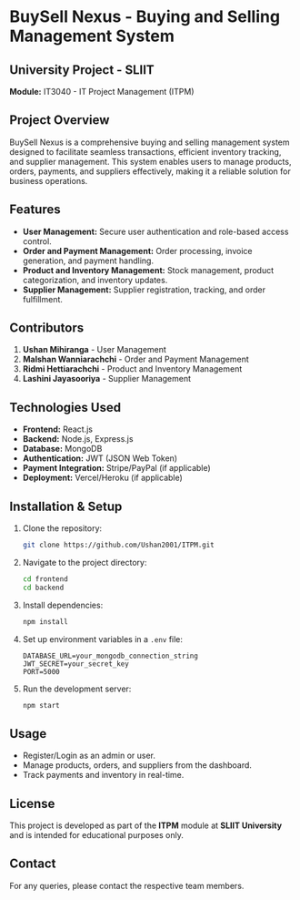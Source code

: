 # BuySell Nexus - Buying and Selling Management System

## University Project - SLIIT
**Module:** IT3040 - IT Project Management (ITPM)

## Project Overview
BuySell Nexus is a comprehensive buying and selling management system designed to facilitate seamless transactions, efficient inventory tracking, and supplier management. This system enables users to manage products, orders, payments, and suppliers effectively, making it a reliable solution for business operations.

## Features
- **User Management:** Secure user authentication and role-based access control.
- **Order and Payment Management:** Order processing, invoice generation, and payment handling.
- **Product and Inventory Management:** Stock management, product categorization, and inventory updates.
- **Supplier Management:** Supplier registration, tracking, and order fulfillment.

## Contributors
1. **Ushan Mihiranga** - User Management
2. **Malshan Wanniarachchi** - Order and Payment Management
3. **Ridmi Hettiarachchi** - Product and Inventory Management
4. **Lashini Jayasooriya** - Supplier Management

## Technologies Used
- **Frontend:** React.js
- **Backend:** Node.js, Express.js
- **Database:** MongoDB
- **Authentication:** JWT (JSON Web Token)
- **Payment Integration:** Stripe/PayPal (if applicable)
- **Deployment:** Vercel/Heroku (if applicable)

## Installation & Setup
1. Clone the repository:
   ```sh
   git clone https://github.com/Ushan2001/ITPM.git
   ```
2. Navigate to the project directory:
   ```sh
   cd frontend
   cd backend
   ```
3. Install dependencies:
   ```sh
   npm install
   ```
4. Set up environment variables in a `.env` file:
   ```env
   DATABASE_URL=your_mongodb_connection_string
   JWT_SECRET=your_secret_key
   PORT=5000
   ```
5. Run the development server:
   ```sh
   npm start
   ```

## Usage
- Register/Login as an admin or user.
- Manage products, orders, and suppliers from the dashboard.
- Track payments and inventory in real-time.

## License
This project is developed as part of the **ITPM** module at **SLIIT University** and is intended for educational purposes only.

## Contact
For any queries, please contact the respective team members.

